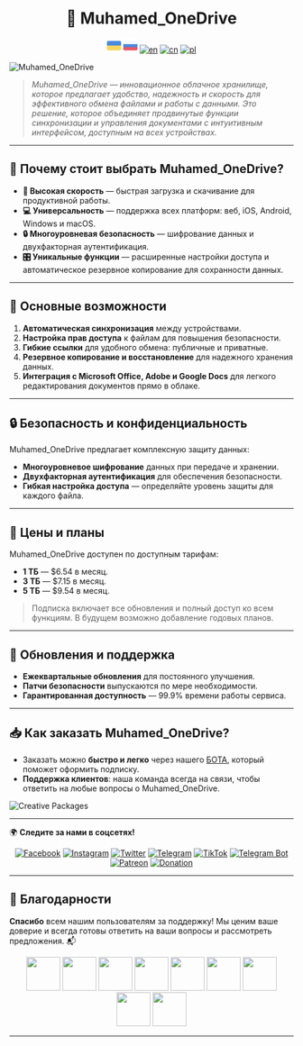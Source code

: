 <h1 align="center">🎨 Muhamed_OneDrive</h1>

<div align="center">
  <a href="https://github.com/AndreMuhamed/Muhamed_OneDrive/blob/main/README.md" target="_blank"><img src="https://github.com/AndreMuhamed/Muhamed_OneDrive/blob/main/Language/298489_ukraine_ukraine.png?raw=true" alt="ua" width="25" height="25"></a>
  <a href="https://github.com/AndreMuhamed/Muhamed_OneDrive/blob/main/README_Russia.md" target="_blank"><img src="https://github.com/AndreMuhamed/Muhamed_OneDrive/blob/main/Language/298434_russia_russia.png?raw=true" alt="ru" width="25" height="25"></a>
  <a href="https://github.com/AndreMuhamed/Muhamed_OneDrive/blob/main/README_English.md" target="_blank"><img src="https://github.com/AndreMuhamed/Muhamed_Pro-Suite/blob/main/Language/298478_kingdom_united_kingdom_united.png?raw=true" alt="en" width="25" height="25"></a>
  <a href="https://github.com/AndreMuhamed/Muhamed_OneDrive/blob/main/README_Canadian.md" target="_blank"><img src="https://github.com/AndreMuhamed/Muhamed_Pro-Suite/blob/main/Language/298562_canada_canada.png?raw=true" alt="cn" width="25" height="25"></a>
  <a href="https://github.com/AndreMuhamed/Muhamed_OneDrive/blob/main/README_Polish.md" target="_blank"><img src="https://github.com/AndreMuhamed/Muhamed_Pro-Suite/blob/main/Language/298479_poland_poland.png?raw=true" alt="pl" width="25" height="25"></a>
</div>

![Muhamed_OneDrive](https://github.com/AndreMuhamed/Muhamed_Pro-Suite/blob/main/Plug-photo/%D0%A8%D0%B0%D0%B1%D0%BA%D0%B0%D0%9C%D1%83%D1%85%D0%B0%D0%BC%D0%B5%D0%B4%D0%B0copyRU.jpg?raw=true)

> *Muhamed_OneDrive — инновационное облачное хранилище, которое предлагает удобство, надежность и скорость для эффективного обмена файлами и работы с данными. Это решение, которое объединяет продвинутые функции синхронизации и управления документами с интуитивным интерфейсом, доступным на всех устройствах.*

---

## 📌 Почему стоит выбрать Muhamed_OneDrive?

- **🚀 Высокая скорость** — быстрая загрузка и скачивание для продуктивной работы.
- **💻 Универсальность** — поддержка всех платформ: веб, iOS, Android, Windows и macOS.
- **🔒 Многоуровневая безопасность** — шифрование данных и двухфакторная аутентификация.
- **🎛 Уникальные функции** — расширенные настройки доступа и автоматическое резервное копирование для сохранности данных.

---

## 🎯 Основные возможности

1. **Автоматическая синхронизация** между устройствами.
2. **Настройка прав доступа** к файлам для повышения безопасности.
3. **Гибкие ссылки** для удобного обмена: публичные и приватные.
4. **Резервное копирование и восстановление** для надежного хранения данных.
5. **Интеграция с Microsoft Office, Adobe и Google Docs** для легкого редактирования документов прямо в облаке.

---

## 🔒 Безопасность и конфиденциальность

Muhamed_OneDrive предлагает комплексную защиту данных:
- **Многоуровневое шифрование** данных при передаче и хранении.
- **Двухфакторная аутентификация** для обеспечения безопасности.
- **Гибкая настройка доступа** — определяйте уровень защиты для каждого файла.

---

## 💸 Цены и планы

Muhamed_OneDrive доступен по доступным тарифам:
- **1 ТБ** — $6.54 в месяц.
- **3 ТБ** — $7.15 в месяц.
- **5 ТБ** — $9.54 в месяц.

> Подписка включает все обновления и полный доступ ко всем функциям. В будущем возможно добавление годовых планов.

---

## 🔄 Обновления и поддержка

- **Ежеквартальные обновления** для постоянного улучшения.
- **Патчи безопасности** выпускаются по мере необходимости.
- **Гарантированная доступность** — 99.9% времени работы сервиса.

---

## 📥 **Как заказать Muhamed_OneDrive?**

- Заказать можно **быстро и легко** через нашего [БОТА](https://t.me/ProManagerss_bot), который поможет оформить подписку.
- **Поддержка клиентов**: наша команда всегда на связи, чтобы ответить на любые вопросы о Muhamed_OneDrive.

![Creative Packages](https://github.com/AndreMuhamed/Muhamed_Pro-Suite/blob/main/Plug-photo/601155207247725.66d9f201ba38e.gif?raw=true)

---

🌍 **Следите за нами в соцсетях!**
<div align="center">
  <a href="https://www.facebook.com/andremuhamedd" target="_blank"><img src="https://github.com/AndreMuhamed/Muhamed_Pro-Suite/blob/main/Social%20networks/Facebook.png?raw=true" alt="Facebook" width="50" height="50"></a>
  <a href="https://www.instagram.com/admirall_times" target="_blank"><img src="https://github.com/AndreMuhamed/Muhamed_Pro-Suite/blob/main/Social%20networks/Instagram.png?raw=true" alt="Instagram" width="50" height="50"></a>
  <a href="https://twitter.com/Andremuhamed" target="_blank"><img src="https://github.com/AndreMuhamed/Muhamed_Pro-Suite/blob/main/Social%20networks/Twitter.png?raw=true" alt="Twitter" width="50" height="50"></a>
  <a href="https://t.me/andremuhamedd" target="_blank"><img src="https://github.com/AndreMuhamed/Muhamed_Pro-Suite/blob/main/Social%20networks/Telegram.png?raw=true" alt="Telegram" width="50" height="50"></a>
  <a href="https://www.tiktok.com/@andremuhamedd" target="_blank"><img src="https://github.com/AndreMuhamed/Muhamed_Pro-Suite/blob/main/Social%20networks/TikTok.png?raw=true" alt="TikTok" width="50" height="50"></a>
  <a href="https://t.me/ProManagerss_bot" target="_blank"><img src="https://github.com/AndreMuhamed/Muhamed_Pro-Suite/blob/main/Social%20networks/Boat.png?raw=true" alt="Telegram Bot" width="50" height="50"></a>
  <a href="https://www.patreon.com/andremuhamad" target="_blank"><img src="https://github.com/AndreMuhamed/Muhamed_Pro-Suite/blob/main/Social%20networks/Patreon.png?raw=true" alt="Patreon" width="50" height="50"></a>
  <a href="https://www.donationalerts.com/r/andremuhamad" target="_blank"><img src="https://github.com/AndreMuhamed/Muhamed_Pro-Suite/blob/main/Social%20networks/Donation.png?raw=true" alt="Donation" width="50" height="50"></a>
</div>

---

## 🙏 **Благодарности**

**Спасибо** всем нашим пользователям за поддержку! Мы ценим ваше доверие и всегда готовы ответить на ваши вопросы и рассмотреть предложения. 📬

<div align="center">
    <img src="https://github.com/AndreMuhamed/Muhamed_Pro-Suite/blob/main/Author%20thank%20you/images.jpg?raw=true" width="60" height="60" />
    <img src="https://github.com/AndreMuhamed/Muhamed_Pro-Suite/blob/main/Author%20thank%20you/1679679686187592531.png?raw=true" width="60" height="60" />
    <img src="https://github.com/AndreMuhamed/Muhamed_Pro-Suite/blob/main/Author%20thank%20you/1698456437194820220.png?raw=true" width="60" height="60" />
    <img src="https://github.com/AndreMuhamed/Muhamed_Pro-Suite/blob/main/Author%20thank%20you/4397650.png?raw=true" width="60" height="60" />
    <img src="https://github.com/AndreMuhamed/Muhamed_Pro-Suite/blob/main/Author%20thank%20you/03795b33fa996a497187f1d9fb864035.jpg?raw=true" width="60" height="60" />
    <img src="https://github.com/AndreMuhamed/Muhamed_Pro-Suite/blob/main/Author%20thank%20you/4499534.png?raw=true" width="60" height="60" />
    <img src="https://github.com/AndreMuhamed/Muhamed_Pro-Suite/blob/main/Author%20thank%20you/c8fcdb7e4656ff95aa29067c6ce4dc85.png?raw=true" width="60" height="60" />
    <img src="https://github.com/AndreMuhamed/Muhamed_Pro-Suite/blob/main/Author%20thank%20you/kartinka-na-avatarki-dlya-geymer.png?raw=true" width="60" height="60" />
    <img src="https://github.com/AndreMuhamed/Muhamed_Pro-Suite/blob/main/Author%20thank%20you/1680581226_kartinki-pibig-info-p-prikolnie-kartinki-v-stim-arti-3.jpg?raw=true" width="60" height="60" />
</div>

---